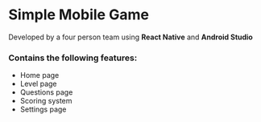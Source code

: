 # Simple Mobile Game
Developed by a four person team using **React Native** and **Android Studio**

### Contains the following features:
+ Home page
+ Level page
+ Questions page
+ Scoring system
+ Settings page
